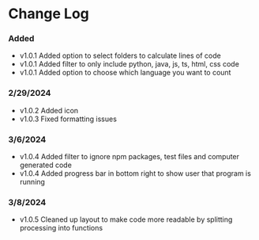 # Change Log

### Added 

 - v1.0.1 Added option to select folders to calculate lines of code
 - v1.0.1 Added filter to only include python, java, js, ts, html, css code
 - v1.0.1 Added option to choose which language you want to count

### 2/29/2024

 - v1.0.2 Added icon 
 - v1.0.3 Fixed formatting issues
 

### 3/6/2024

 - v1.0.4 Added filter to ignore npm packages, test files and computer generated code
 - v1.0.4 Added progress bar in bottom right to show user that program is running 

### 3/8/2024

 - v1.0.5 Cleaned up layout to make code more readable by splitting processing into functions


